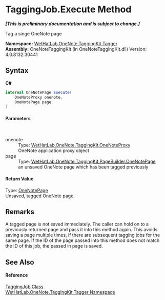 # TaggingJob.Execute Method 
 _**\[This is preliminary documentation and is subject to change.\]**_

Tag a singe OneNote page

**Namespace:**&nbsp;<a href="bf353949-2ab8-bf1a-9a78-ce64949f480c.md">WetHatLab.OneNote.TaggingKit.Tagger</a><br />**Assembly:**&nbsp;OneNoteTaggingKit (in OneNoteTaggingKit.dll) Version: 4.0.8132.30441

## Syntax

**C#**<br />
``` C#
internal OneNotePage Execute(
	OneNoteProxy onenote,
	OneNotePage page
)
```


#### Parameters
&nbsp;<dl><dt>onenote</dt><dd>Type: <a href="a46a793f-b110-250f-657a-ecb64aa3bbf7.md">WetHatLab.OneNote.TaggingKit.OneNoteProxy</a><br />OneNote application proxy object</dd><dt>page</dt><dd>Type: <a href="6754c7d7-0598-ae1f-ff8c-6808b714b0ab.md">WetHatLab.OneNote.TaggingKit.PageBuilder.OneNotePage</a><br />an unsaved OneNote page which has been tagged previously</dd></dl>

#### Return Value
Type: <a href="6754c7d7-0598-ae1f-ff8c-6808b714b0ab.md">OneNotePage</a><br />Unsaved, tagged OneNote page.

## Remarks
A tagged page is not saved immediately. The caller can hold on to a previously returned page and pass it into this method again. This avoids saving a page multiple times, if there are subsequent tagging jobs for the same page. If the ID of the page passed into this method does not match the ID of this job, the passed in page is saved.

## See Also


#### Reference
<a href="447270ca-da51-967b-5344-b56c928c5068.md">TaggingJob Class</a><br /><a href="bf353949-2ab8-bf1a-9a78-ce64949f480c.md">WetHatLab.OneNote.TaggingKit.Tagger Namespace</a><br />